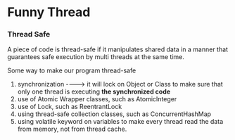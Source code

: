 # Funny Thread

### Thread Safe

A piece of code is thread-safe if it manipulates shared data in a manner that guarantees safe execution by multi threads at the same time.


Some way to make our program thread-safe
1. synchronization ----> it will lock on Object or Class to make sure that only one thread is executing **the synchronized code**
2. use of Atomic Wrapper classes, such as AtomicInteger
3. use of Lock, such as ReentrantLock
4. using thread-safe collection classes, such as ConcurrentHashMap
5. using volatile keyword on variables to make every thread read the data from memory, not from thread cache.


